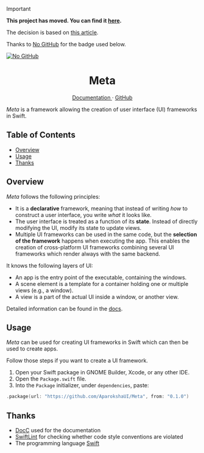 > [!IMPORTANT]  
>
> **This project has moved. You can find it [here](https://git.aparoksha.dev/aparoksha/meta).**
>
> The decision is based on [this article](https://sfconservancy.org/GiveUpGitHub/).
>
> Thanks to [No GitHub](https://codeberg.org/NoGitHub) for the badge used below.
>
> [![No GitHub](https://nogithub.codeberg.page/badge.svg)](https://sfconservancy.org/GiveUpGitHub/)

<p align="center">
  <h1 align="center">Meta</h1>
</p>

<p align="center">
  <a href="https://aparokshaui.github.io/Meta/">
  Documentation
  </a>
  ·
  <a href="https://github.com/AparokshaUI/Meta">
  GitHub
  </a>
</p>

_Meta_ is a framework allowing the creation of user interface (UI) frameworks in Swift.

## Table of Contents

- [Overview](#overview)
- [Usage](#usage)
- [Thanks](#thanks)

## Overview

_Meta_ follows the following principles:

- It is a **declarative** framework, meaning that instead of writing _how_ to construct a user interface, you write _what_ it looks like.
- The user interface is treated as a function of its **state**. Instead of directly modifying the UI, modify its state to update views.
- Multiple UI frameworks can be used in the same code, but the **selection of the framework** happens when executing the app. This enables the creation of cross-platform UI frameworks combining several UI frameworks which render always with the same backend.

It knows the following layers of UI:

- An app is the entry point of the executable, containing the windows.
- A scene element is a template for a container holding one or multiple views (e.g., a window).
- A view is a part of the actual UI inside a window, or another view.

Detailed information can be found in the [docs](https://aparokshaui.github.io/Meta/).

## Usage

_Meta_ can be used for creating UI frameworks in Swift which can then be used to create apps.

Follow those steps if you want to create a UI framework.

1. Open your Swift package in GNOME Builder, Xcode, or any other IDE.
2. Open the `Package.swift` file.
3. Into the `Package` initializer, under `dependencies`, paste:
```swift
.package(url: "https://github.com/AparokshaUI/Meta", from: "0.1.0")   
```

## Thanks

- [DocC](https://github.com/apple/swift-docc) used for the documentation
- [SwiftLint](https://github.com/realm/SwiftLint) for checking whether code style conventions are violated
- The programming language [Swift](https://github.com/swiftlang/swift)
